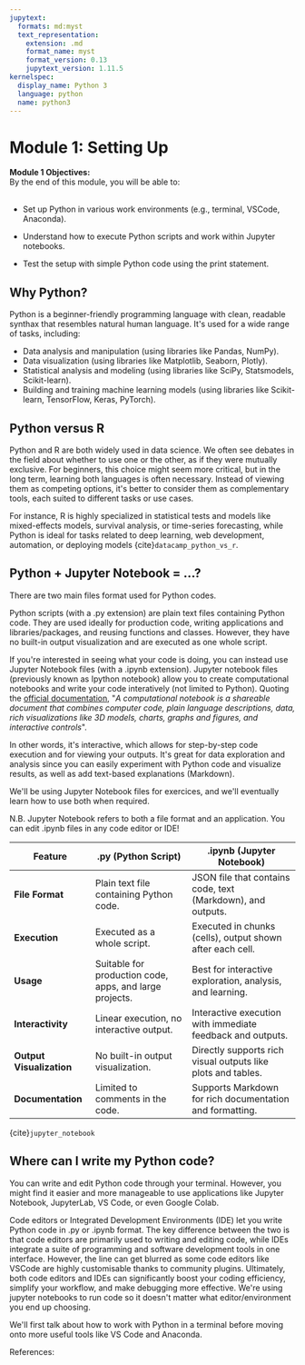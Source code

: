 ```yaml
---
jupytext:
  formats: md:myst
  text_representation:
    extension: .md
    format_name: myst
    format_version: 0.13
    jupytext_version: 1.11.5
kernelspec:
  display_name: Python 3
  language: python
  name: python3
---
```


# Module 1: Setting Up


<div class="alert alert-block alert-success">
<b>Module 1 Objectives:</b><br> 
By the end of this module, you will be able to:<br><br>

- Set up Python in various work environments (e.g., terminal, VSCode, Anaconda).<br>

- Understand how to execute Python scripts and work within Jupyter notebooks.<br>

- Test the setup with simple Python code using the print statement.<br>
</div>

## Why Python?

Python is a beginner-friendly programming language with clean, readable synthax that resembles natural human language. It's used for a wide range of tasks, including: 


- Data analysis and manipulation (using libraries like Pandas, NumPy).
- Data visualization (using libraries like Matplotlib, Seaborn, Plotly).
- Statistical analysis and modeling (using libraries like SciPy, Statsmodels, Scikit-learn).
- Building and training machine learning models (using libraries like Scikit-learn, TensorFlow, Keras, PyTorch).


## Python versus R

Python and R are both widely used in data science. We often see debates in the field about whether to use one or the other, as if they were mutually exclusive. 
For beginners, this choice might seem more critical, but in the long term, learning both languages is often necessary. Instead of viewing them as competing options, it's better to consider them as complementary tools, each suited to different tasks or use cases. 

For instance, R is highly specialized in statistical tests and models like mixed-effects models, survival analysis, or time-series forecasting, while Python is ideal for tasks related to deep learning, web development, automation, or deploying models {cite}`datacamp_python_vs_r`.

## Python + Jupyter Notebook = ...?

There are two main files format used for Python codes.

Python scripts (with a .py extension) are plain text files containing Python code. They are used ideally for production code, writing applications and libraries/packages, and reusing functions and classes. However, they have no built-in output visualization and are executed as one whole script.

If you're interested in seeing what your code is doing, you can instead use Jupyter Notebook files (with a .ipynb extension). 
Jupyter notebook files (previously known as Ipython notebook) allow you to create computational notebooks and write your code interatively (not limited to Python). Quoting the [official documentation](https://docs.jupyter.org/en/latest/#what-is-a-notebook), "*A computational notebook is a shareable document that combines computer code, plain language descriptions, data, rich visualizations like 3D models, charts, graphs and figures, and interactive controls*".

In other words,  it's interactive, which allows for step-by-step code execution and for viewing your outputs. It's great for data exploration and analysis since you can easily experiment with Python code and visualize results, as well as add text-based explanations (Markdown).

We'll be using Jupyter Notebook files for exercices, and we'll eventually learn how to use both when required.

N.B. Jupyter Notebook refers to both a file format and an application. You can edit .ipynb files in any code editor or IDE!

| **Feature**                | **.py (Python Script)**                                    | **.ipynb (Jupyter Notebook)**                             |
|----------------------------|------------------------------------------------------------|-----------------------------------------------------------|
| **File Format**            | Plain text file containing Python code.                   | JSON file that contains code, text (Markdown), and outputs. |
| **Execution**              | Executed as a whole script.                               | Executed in chunks (cells), output shown after each cell. |
| **Usage**                  | Suitable for production code, apps, and large projects.   | Best for interactive exploration, analysis, and learning.  |
| **Interactivity**          | Linear execution, no interactive output.                  | Interactive execution with immediate feedback and outputs. |
| **Output Visualization**   | No built-in output visualization.                         | Directly supports rich visual outputs like plots and tables. |
| **Documentation**          | Limited to comments in the code.                          | Supports Markdown for rich documentation and formatting.   |

{cite}`jupyter_notebook`

## Where can I write my Python code?

You can write and edit Python code through your terminal. However, you might find it easier and more manageable to use applications like Jupyter Notebook, JupyterLab, VS Code, or even Google Colab.

Code editors or Integrated Development Environments (IDE) let you write Python code in .py or .ipynb format. The key difference between the two is that code editors are primarily used to writing and editing code, while IDEs integrate a suite of programming and software development tools in one interface. However, the line can get blurred as some code editors like VSCode are highly customisable thanks to community plugins. Ultimately, both code editors and IDEs can significantly boost your coding efficiency, simplify your workflow, and make debugging more effective. 
We're using jupyter notebooks to run code so it doesn't matter what editor/environment you end up choosing. 

We'll first talk about how to work with Python in a terminal before moving onto more useful tools like VS Code and Anaconda.


References:
```{bibliography}
